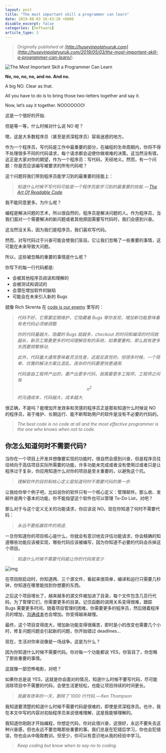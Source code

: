 ```yaml
---
layout: post
title: "The most important skill a programmer can learn"
date: 2019-08-03 16:43:20 +0800
disable_excerpt: false
categories: [Software]
article_type: 3
---
```



> *Originally published at [http://huseyinpolatyuruk.com](<http://huseyinpolatyuruk.com/2019/05/03/the-most-important-skill-a-programmer-can-learn/>).*



![The Most Important Skill a Programmer Can Learn](https://cdn-media-1.freecodecamp.org/images/0*XG0c4KW0GKI5h3Sq)

**No, no, no, no, and no. And no.**

A big NO. Clear as that.

All you have to do is to bring those two-letters together and say it.

Now, let’s say it together. NOOOOOOO!

这是一个很好的开始.

但是等一等，什么时候对什么说 NO 呢？

嗯，这是大多数程序员（甚至是资深程序员）容易迷惑的地方。

作为一个程序员，写代码是工作中最重要的部分，在编程的生命周期内，你将不得不处理很多不同的代码请求，每个请求都会迫使你做艰难的决策。这当然没有错，这正是大家对你的期望，作为一个程序员：写代码，天经地义。然而，有一个问题：你是否应该编写被要求的所有代码呢？

这个问题将我们带到程序员能学习到的最重要的技能上：

> *知道什么时候不写代码可能是一个程序员能学习到的最重要的技能. —* [*The Art Of Readable Code*](https://www.amazon.com/Art-Readable-Code-Practical-Techniques/dp/0596802293)

我不能同意更多。为什么呢？

编程是解决问题的艺术，所以很自然的，程序员是解决问题的人。作为程序员，当我们面对一个需要解决的新问题或者其他原因需要写代码时，我们会感到兴奋。

这当然没关系，因为我们是程序员，我们喜欢写代码。

然而，对写代码过于兴奋可能会使我们盲目。它让我们忽略了一些重要的事情，这可能在未来导致大问题。

所以，这些被忽略的重要的事情是什么呢？

你写下的每一行代码都是:

- 会被其他程序员阅读和理解的
- 会被测试和调试的
- 会潜在增加软件的缺陷
- 可能会在未来引入新的 Bugs

就像 Rich Skrenta 在 [code is our enemy](http://www.skrenta.com/2007/05/code_is_our_enemy.html) 里写的：

> *代码不好，它需要定期维护，它隐藏着 Bugs 等你发现，增加新功能意味着有老代码必须被调整.*
>
> *你的代码量越大，隐藏的 Bugs 就越多，checkout 的时间和编译的时间就越长，新员工需要更多的时间理解现有的系统，如果要重构，那么就有更多东西要频繁移动.*
>
> *此外，代码量大通常意味着灵活性差，这是反直觉的，但很多时候，一个简单、优雅的解决方案比混乱、庞杂的代码要更快更通用.*
>
> *代码是由工程师产出的，要产出更多代码，就需要更多工程师，工程师之间有 $$ n^{2}$$ 的沟通成本，代码越大，成本越大.*

很正确，不是吗？能增加开发效率和灵感的程序员正是那些知道什么时候说 NO 的程序员，易于维护、长期运行、能不断帮助用户的软件是没有不必要的代码的。

> *The best code is no code at all and the most effective programmer is the one who knows when not to code.*

## 你怎么知道何时不需要代码?

当你在一个项目上开发并想像要实现的功能时，很自然会感到兴奋，但是程序员往往倾向于高估项目实际所需要的功能，许多功能未完成或者没有使用过或者只是让程序过于复杂，你应用知道什么对你的项目是至关重要的，以避免这个坑。

> *理解软件的目的和核心定义是知道何时不需要代码的第一步.*

让我给你举个例子吧，比如说你的软件只有一个核心定义：管理邮件。那么收、发邮件是两个基本的功能，你不能指望这个软件也可以管理 To-Do List，对吧？

那么对于与这个定义无关的功能请求，你应该说 NO。现在你知道了何时不需要代码：

> *永远不要拓展软件的用途.*

一旦你知道你的项目核心是什么，你就会有意识地去评估功能请求，你会精确的知道哪些功能应该被实现，哪些代码应该被编写，因为你知道不必要的代码会杀掉这个项目。

> *知道什么时候不需要代码能让你的代码库变少*

![img](https://cdn-media-1.freecodecamp.org/images/AaXgIsHTyVquQeabDnz5kMCsyEmPuMnod3E9)

在项目刚启动时，你知道两、三个源文件，看起来很简单，编译和运行只需要几秒钟，你知道在哪里能找到你想要的东西。

之后这个项目增长了，越来越多的源文件被加进了目录，每个文件包含几百行代码，为了管理它们，你需要更多的目录。记住函数的调用关系变得很难，跟踪 Bugs 需要更多时间，随着项目管理的困难，你需要更多的程序员，然后随着程序员的增加，[沟通成本](https://en.wikipedia.org/w/index.php?title=Communication_overhead&action=edit&redlink=1)也会增加。你变得越来越慢。

最终，这个项目变得庞大，增加新功能变得很痛苦，即时是小的改变也需要几个小时，修复问题问题会引起新的问题，你开始错过 deadlines...

现在，生活对你来说像是一场战争。这是为什么？

因为你知道什么时候不需要代码。你对每一个功能都说 YES，你盲目了，你忽略了那些重要的事情。

这就像一部恐怖电影，对吧？

如果你总是说 YES，这就是你会面对的情况，知道什么时候不要写代码，尽可能消除项目中不需要的代码，会使生活更轻松，也能让项目持续的时间更长。

> *我最有效率的一天，删除了 1000 行代码. — Ken Thompson*

我知道要清楚的知道什么时候不需要代码是很难的，即使是资深程序员。也许，我在本文中写的内容对初始程序员来说很难理解，这是我能够理解的。

我知道你刚刚才开始编程，你想定代码，你对此很兴奋，这很好，永远不要失去这种兴奋感，但也永远不要忽略那些重要的事。我们总是在犯错后学习，你也会犯错误，你也会从中吸取教训，但至少，你可以有意识地从我的经验中学习。

> *Keep coding but know when to say no to coding.*